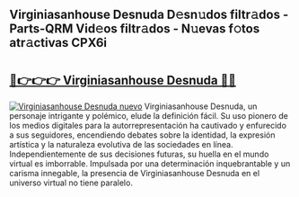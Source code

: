 ## Virginiasanhouse Desnuda D𝚎sn𝚞dos filtr𝚊dos - Parts-QRM Vid𝚎os filtr𝚊dos - N𝚞evas f𝚘tos atr𝚊ctivas CPX6i

# <h2><a href="http://mb1iet.tromn.icu/?c=Virginiasanhouse+Desnuda">🔗👉👉👉 Virginiasanhouse Desnuda 🔗🔗</a></h2>

[![Virginiasanhouse Desnuda nuevo](https://i.imgur.com/pEAQMta.gif)](http://mb1iet.tromn.icu/?c=Virginiasanhouse+Desnuda)
Virginiasanhouse Desnuda, un personaje intrigante y polémico, elude la definición fácil. Su uso pionero de los medios digitales para la autorrepresentación ha cautivado y enfurecido a sus seguidores, encendiendo debates sobre la identidad, la expresión artística y la naturaleza evolutiva de las sociedades en línea. Independientemente de sus decisiones futuras, su huella en el mundo virtual es imborrable. Impulsada por una determinación inquebrantable y un carisma innegable, la presencia de Virginiasanhouse Desnuda en el universo virtual no tiene paralelo.
